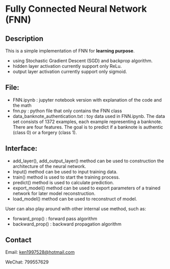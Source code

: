 # Fully Connected Neural Network (FNN)

## Description

This is a simple implementation of FNN for **learning purpose**.

- using Stochastic Gradient Descent (SGD) and backprop algorithm.
- hidden layer activation currently support only ReLu.
- output layer activation currently support only sigmoid.

## File:

- FNN.ipynb : jupyter notebook version with explanation of the code and the math
- fnn.py : python file that only contains the FNN class
- data_banknote_authentication.txt : toy data used in FNN.ipynb. The data set consists of 1372 examples, each example representing a banknote. There are four features. The goal is to predict if a banknote is authentic (class 0) or a forgery (class 1).
      

## Interface:

- add_layer(), add_output_layer() method can be used to construction the architecture of the neural network.
- Input() method can be used to input training data.
- train() method is used to start the training process.
- predict() method is used to calculate prediction.
- export_model() method can be used to export parameters of a trained network for later model reconstruction.
- load_model() method can be used to reconstruct of model.

User can also play around with other internal use method, such as:

- forward_prop() : forward pass algorithm
- backward_prop() : backward propagation algorithm        

## Contact

Email: ken1997528@hotmail.com

WeChat: 799557629

